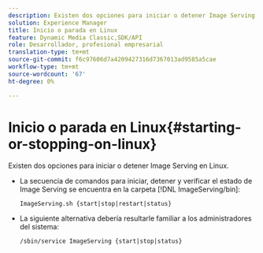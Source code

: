 ```yaml
---
description: Existen dos opciones para iniciar o detener Image Serving en Linux.
solution: Experience Manager
title: Inicio o parada en Linux
feature: Dynamic Media Classic,SDK/API
role: Desarrollador, profesional empresarial
translation-type: tm+mt
source-git-commit: f6c97606d7a4209427316d7367013ad9585a5cae
workflow-type: tm+mt
source-wordcount: '67'
ht-degree: 0%

---
```



# Inicio o parada en Linux{#starting-or-stopping-on-linux}

Existen dos opciones para iniciar o detener Image Serving en Linux.

* La secuencia de comandos para iniciar, detener y verificar el estado de Image Serving se encuentra en la carpeta [!DNL ImageServing/bin]:

   `ImageServing.sh {start|stop|restart|status}`
* La siguiente alternativa debería resultarle familiar a los administradores del sistema:

   `/sbin/service ImageServing {start|stop|status}`

